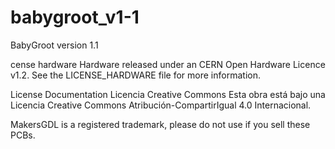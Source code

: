 # babygroot_v1-1
BabyGroot version 1.1 

cense hardware
Hardware released under an CERN Open Hardware Licence v1.2. See the LICENSE_HARDWARE file for more information.

License Documentation
Licencia Creative Commons
Esta obra está bajo una Licencia Creative Commons Atribución-CompartirIgual 4.0 Internacional.

MakersGDL is a registered trademark, please do not use if you sell these PCBs.

